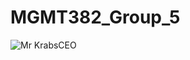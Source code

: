 # MGMT382_Group_5
![Mr KrabsCEO](https://github.com/user-attachments/assets/ebb73e1c-e338-412d-bbe8-abdba3e34fbc)
